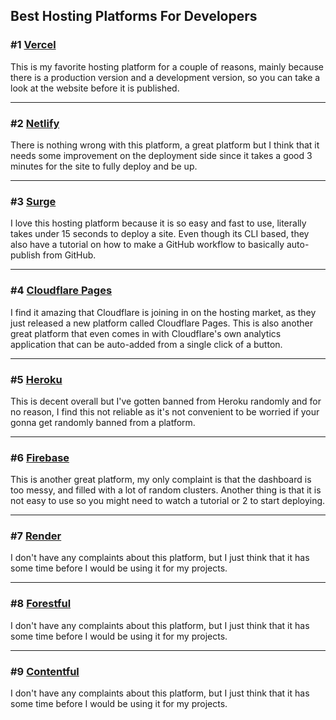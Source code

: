 ## Best Hosting Platforms For Developers

### #1 [Vercel](https://vercel.com/)

This is my favorite hosting platform for a couple of reasons, mainly because there is a production version and a development version, so you can take a look at the website before it is published. 

___

### #2 [Netlify](https://www.netlify.com/)

There is nothing wrong with this platform, a great platform but I think that it needs some improvement on the deployment side since it takes a good 3 minutes for the site to fully deploy and be up. 
___

### #3 [Surge](https://surge.sh/)

I love this hosting platform because it is so easy and fast to use, literally takes under 15 seconds to deploy a site. Even though its CLI based, they also have a tutorial on how to make a GitHub workflow to basically auto-publish from GitHub.

___

### #4 [Cloudflare Pages](https://pages.cloudflare.com/)

I find it amazing that Cloudflare is joining in on the hosting market, as they just released a new platform called Cloudflare Pages. This is also another great platform that even comes in with Cloudflare's own analytics application that can be auto-added from a single click of a button.

___

### #5 [Heroku](https://dashboard.heroku.com/)

This is decent overall but I've gotten banned from Heroku randomly and for no reason, I find this not reliable as it's not convenient to be worried if your gonna get randomly banned from a platform.

___

### #6 [Firebase](https://firebase.google.com/)

This is another great platform, my only complaint is that the dashboard is too messy, and filled with a lot of random clusters. Another thing is that it is not easy to use so you might need to watch a tutorial or 2 to start deploying.

___

### #7 [Render](https://render.com/)

I don't have any complaints about this platform, but I just think that it has some time before I would be using it for my projects.


___

### #8 [Forestful](https://forestry.io/)

I don't have any complaints about this platform, but I just think that it has some time before I would be using it for my projects.

___
### #9 [Contentful](https://www.contentful.com/)

I don't have any complaints about this platform, but I just think that it has some time before I would be using it for my projects.
